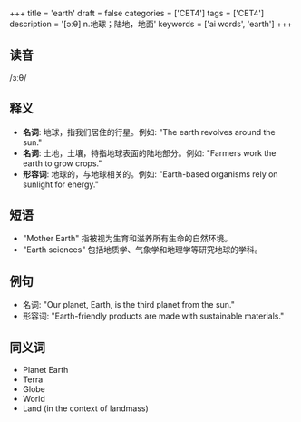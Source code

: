 +++
title = 'earth'
draft = false
categories = ['CET4']
tags = ['CET4']
description = '[əːθ] n.地球；陆地，地面'
keywords = ['ai words', 'earth']
+++

## 读音
/ɜːθ/

## 释义
- **名词**: 地球，指我们居住的行星。例如: "The earth revolves around the sun."
- **名词**: 土地，土壤，特指地球表面的陆地部分。例如: "Farmers work the earth to grow crops."
- **形容词**: 地球的，与地球相关的。例如: "Earth-based organisms rely on sunlight for energy."

## 短语
- "Mother Earth" 指被视为生育和滋养所有生命的自然环境。
- "Earth sciences" 包括地质学、气象学和地理学等研究地球的学科。

## 例句
- 名词: "Our planet, Earth, is the third planet from the sun."
- 形容词: "Earth-friendly products are made with sustainable materials."

## 同义词
- Planet Earth
- Terra
- Globe
- World
- Land (in the context of landmass)

